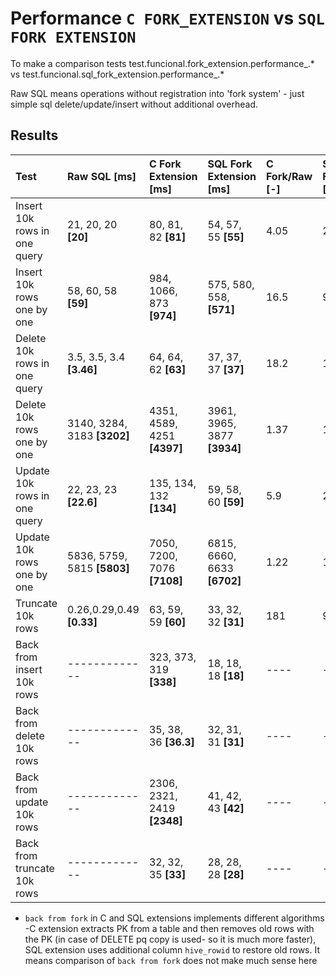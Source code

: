 # Performance `C FORK_EXTENSION` vs `SQL FORK EXTENSION`
To make a comparison tests test.funcional.fork_extension.performance_.* vs test.funcional.sql_fork_extension.performance_.*

Raw SQL means operations without registration into 'fork system' - just simple sql delete/update/insert without additional overhead.

## Results
| Test                        | Raw SQL [ms]               | C Fork Extension [ms]      | SQL  Fork Extension [ms]    | C Fork/Raw [-] | SQL Fork/Raw [-] | C Fork/Sql Fork [-] |
| :------------------------   | :------------              | :-----------------------   | :-----------------------    | :--------      | :--------------  | :-------------------|
| Insert 10k rows in one query| 21, 20, 20 **[20]**        | 80, 81, 82 **[81]**        | 54, 57, 55 **[55]**         | 4.05           | 2.75             | 1.4                 |
| Insert 10k rows one by one  | 58, 60, 58 **[59]**        | 984, 1066, 873 **[974]**   | 575, 580, 558, **[571]**    | 16.5           | 9.67             | 1.7                 |
| Delete 10k rows in one query| 3.5, 3.5, 3.4 **[3.46]**   | 64, 64, 62 **[63]**        | 37, 37, 37 **[37]**         | 18.2           | 10               | 1.7                 |
| Delete 10k rows one by one  | 3140, 3284, 3183 **[3202]**| 4351, 4589, 4251 **[4397]**| 3961, 3965, 3877 **[3934]** | 1.37           | 1.22             | 1.11                |
| Update 10k rows in one query| 22, 23, 23 **[22.6]**      | 135, 134, 132 **[134]**    | 59, 58, 60 **[59]**         | 5.9            | 2.6              | 2.23                |
| Update 10k rows one by one  | 5836, 5759, 5815 **[5803]**| 7050, 7200, 7076 **[7108]**| 6815, 6660, 6633 **[6702]** | 1.22           | 1.15             | 1.06                |
| Truncate 10k rows           | 0.26,0.29,0.49 **[0.33]**  | 63, 59, 59 **[60]**        | 33, 32, 32 **[31]**         | 181            | 93               | 1.93                |
| Back from insert 10k rows   | -------------              | 323, 373, 319 **[338]**    | 18, 18, 18 **[18]**         | ----           | ----             | 17                  |
| Back from delete 10k rows   | -------------              | 35, 38, 36 **[36.3]**      | 32, 31, 31 **[31]**         | ----           | ----             | 1.17                |
| Back from update 10k rows   | -------------              | 2306, 2321, 2419 **[2348]**| 41, 42, 43 **[42]**         | ----           | ----             | 57                  |
| Back from truncate 10k rows | -------------              | 32, 32, 35 **[33]**        | 28, 28, 28 **[28]**         | ----           | ----             | 1.17                |

* `back from fork` in C and SQL extensions implements different algorithms -C extension extracts PK from a table and
  then removes old rows with the PK (in case of DELETE pq copy is used- so it is much more faster), SQL extension uses additional column `hive_rowid` to restore old rows. It means comparison of `back from fork`
  does not make much sense here
  